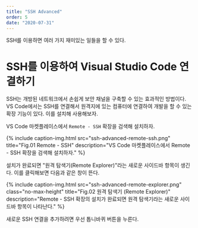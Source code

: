 ```yaml
---
title: "SSH Advanced"
order: 5
date: "2020-07-31"
---
```


SSH를 이용하면 여러 가지 재미있는 일들을 할 수 있다.

# SSH를 이용하여 Visual Studio Code 연결하기

SSH는 개방된 네트워크에서 손쉽게 보안 채널을 구축할 수 있는 효과적인 방법이다. VS Code에서는 SSH를 연결해서 원격지에 있는 컴퓨터에 연결하여 개발을 할 수 있는 확장 기능이 있다. 이를 설치해 사용해보자.

VS Code 마켓플레이스에서 `Remote - SSH` 확장을 검색해 설치하자.

{% include caption-img.html src="ssh-advanced-remote-ssh.png" title="Fig.01 Remote - SSH" description="VS Code 마켓플레이스에서 Remote - SSH 확장을 검색해 설치하자." %}

설치가 완료되면 "원격 탐색기(Remote Explorer)"라는 새로운 사이드바 항목이 생긴다. 이를 클릭해보면 다음과 같은 창이 뜬다.

{% include caption-img.html src="ssh-advanced-remote-explorer.png" class="no-max-height" title="Fig.02 원격 탐색기 (Remote Explorer)" description="Remote - SSH 확장의 설치가 완료되면 원격 탐색기라는 새로운 사이드바 항목이 나타난다." %}

새로운 SSH 연결을 추가하려면 우선 톱니바퀴 버튼을 누른다. 